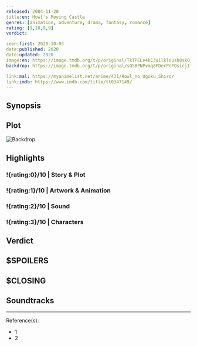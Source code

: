 ```yaml
---
released: 2004-11-20
title:en: Howl's Moving Castle
genres: [animation, adventure, drama, fantasy, romance]
rating: [9,10,9,9]
verdict:

seen:first: 2020-10-03
date:published: 2020
date:updated: 2020
image:en: https://image.tmdb.org/t/p/original/TkTPELv4kC3u1lkloush8skOjE.jpg
backdrop: https://image.tmdb.org/t/p/original/sQSBPNPvmq8FDerPeFQsicj1faw.jpg

link:mal: https://myanimelist.net/anime/431/Howl_no_Ugoku_Shiro/
link:imdb: https://www.imdb.com/title/tt0347149/
---
```



## Synopsis

## Plot

![Backdrop]()

## Highlights

### !{rating:0}/10 | Story & Plot

### !{rating:1}/10 | Artwork & Animation

### !{rating:2}/10 | Sound

### !{rating:3}/10 | Characters

## Verdict

## $SPOILERS

## $CLOSING

## Soundtracks

***
Reference(s):

- 1
- 2
